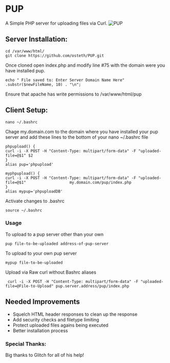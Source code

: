 # PUP

A Simple PHP server for uploading files via Curl.
![PUP](www.sethwahle.com/corgi.jpeg)

## Server Installation:
	
    cd /var/www/html/
	git clone https://github.com/osteth/PUP.git

Once cloned open index.php and modify line #75 with the domain were you have installed pup.

	echo " File saved to: Enter Server Domain Name Here" .substr($newFileName, 10) . "\n";
Ensure that apache has write permissions to /var/www/html/pup
    
## Client Setup:
	nano ~/.bashrc
Chage my.domain.com to the domain where you have installed your pup server and add these lines to the bottom of your nano ~/.bashrc file
    
    phpupload() {
 	curl -i -X POST -H "Content-Type: multipart/form-data" -F "uploaded-file=@$1" $2
	}
	alias pup='phpupload'

	myphpupload() {
 	curl -i -X POST -H "Content-Type: multipart/form-data" -F "uploaded-file=@$1" 					my.domain.com/pup/index.php
	}
	alias mypup='phpuploadDB'
Activate changes to .bashrc
	
    source ~/.bashrc
    
### Usage

To upload to a pup server other than your own

	pup file-to-be-uploaded address-of-pup-server
  
To upload to your own pup server

    mypup file-to-be-uploaded

Upload via Raw curl without Bashrc aliases
	 
     curl -i -X POST -H "Content-Type: multipart/form-data" -F "uploaded-file=@File-to-Upload" pup.server.address/pup/index.php
     
## Needed Improvements

* Squelch HTML header responses to clean up the response
* Add security checks and filetype limiting
* Protect uploaded files agains being executed
* Better installation process

### Special Thanks:

Big thanks to Glitch for all of his help!